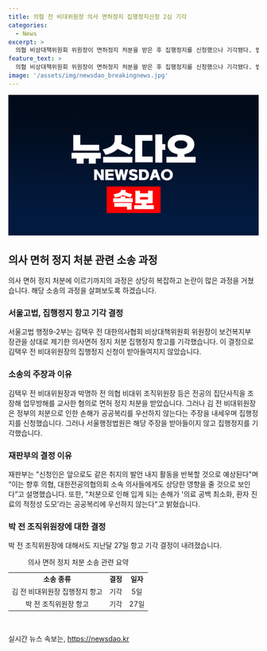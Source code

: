 ```yaml
---
title: 의협 전 비대위원장 의사 면허정지 집행정지신청 2심 기각
categories:
  - News
excerpt: >
  의협 비상대책위원회 위원장이 면허정지 처분을 받은 후 집행정지를 신청했으나 기각됐다. 법원은 앞으로 같은 취지의 발언이 반복될 것으로 예상하며 공공복리를 우선시키는 결정을 내렸다. 전공의 집단행동을 조장한 혐의 등을 이유로 정부는 면허 정지 처분을 내렸으며, 김 전 비대위원장과 박 전 조직위원장이 입는 손해가 공공복리에 우선하지 않는다는 판결이 내려졌다.
feature_text: >
  의협 비상대책위원회 위원장이 면허정지 처분을 받은 후 집행정지를 신청했으나 기각됐다. 법원은 앞으로 같은 취지의 발언이 반복될 것으로 예상하며 공공복리를 우선시키는 결정을 내렸다. 전공의 집단행동을 조장한 혐의 등을 이유로 정부는 면허 정지 처분을 내렸으며, 김 전 비대위원장과 박 전 조직위원장이 입는 손해가 공공복리에 우선하지 않는다는 판결이 내려졌다.
image: '/assets/img/newsdao_breakingnews.jpg'
---
```


<p><img src="/assets/img/newsdao_breakingnews.jpg" alt="cryptoinkorea 속보" /></p>

<h2 data-ke-size="size26">의사 면허 정지 처분 관련 소송 과정</h2>

<p data-ke-size="size16">의사 면허 정지 처분에 이르기까지의 과정은 상당히 복잡하고 논란이 많은 과정을 거쳤습니다. 해당 소송의 과정을 살펴보도록 하겠습니다.</p>

<h3>서울고법, 집행정지 항고 기각 결정</h3>

<p data-ke-size="size16">서울고법 행정9-2부는 김택우 전 대한의사협회 비상대책위원회 위원장이 보건복지부 장관을 상대로 제기한 의사면허 정지 처분 집행정지 항고를 기각했습니다. 이 결정으로 김택우 전 비대위원장의 집행정지 신청이 받아들여지지 않았습니다.</p>

<h3>소송의 주장과 이유</h3>

<p data-ke-size="size16">김택우 전 비대위원장과 박명하 전 의협 비대위 조직위원장 등은 전공의 집단사직을 조장해 업무방해를 교사한 혐의로 면허 정지 처분을 받았습니다. 그러나 김 전 비대위원장은 정부의 처분으로 인한 손해가 공공복리를 우선하지 않는다는 주장을 내세우며 집행정지를 신청했습니다. 그러나 서울행정법원은 해당 주장을 받아들이지 않고 집행정지를 기각했습니다.</p>

<h3>재판부의 결정 이유</h3>

<p data-ke-size="size16">재판부는 "신청인은 앞으로도 같은 취지의 발언 내지 활동을 반복할 것으로 예상된다"며 “이는 향후 의협, 대한전공의협의회 소속 의사들에게도 상당한 영향을 줄 것으로 보인다”고 설명했습니다. 또한, "처분으로 인해 입게 되는 손해가 '의료 공백 최소화, 환자 진료의 적정성 도모'라는 공공복리에 우선하지 않는다"고 밝혔습니다.</p>

<h3>박 전 조직위원장에 대한 결정</h3>

<p data-ke-size="size16">박 전 조직위원장에 대해서도 지난달 27일 항고 기각 결정이 내려졌습니다.</p>

<table>
  <caption>의사 면허 정지 처분 소송 관련 요약</caption>
  <colgroup><col><col><col></colgroup>
  <tbody>
    <tr>
      <td style="text-align: center; height: 17px;"><b>소송 종류</b></td>
      <td style="text-align: center; height: 17px;"><b>결정</b></td>
      <td style="text-align: center; height: 17px;"><b>일자</b></td>
    </tr>
    <tr>
      <td style="text-align: center; height: 17px;">김 전 비대위원장 집행정지 항고</td>
      <td style="text-align: center; height: 17px;">기각</td>
      <td style="text-align: center; height: 17px;">5일</td>
    </tr>
    <tr>
      <td style="text-align: center; height: 17px;">박 전 조직위원장 항고</td>
      <td style="text-align: center; height: 17px;">기각</td>
      <td style="text-align: center; height: 17px;">27일</td>
    </tr>
  </tbody>
</table>

<p data-ke-size="size16">&nbsp;</p>
실시간 뉴스 속보는, <a href="https://newsdao.kr" rel="dofollow">https://newsdao.kr</a>


